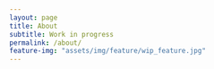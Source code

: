```yaml
---
layout: page
title: About
subtitle: Work in progress
permalink: /about/
feature-img: "assets/img/feature/wip_feature.jpg"
---
```

